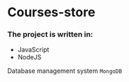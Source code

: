 # Courses-store

### The project is written in:
- JavaScript
- NodeJS

Database management system `MongoDB`